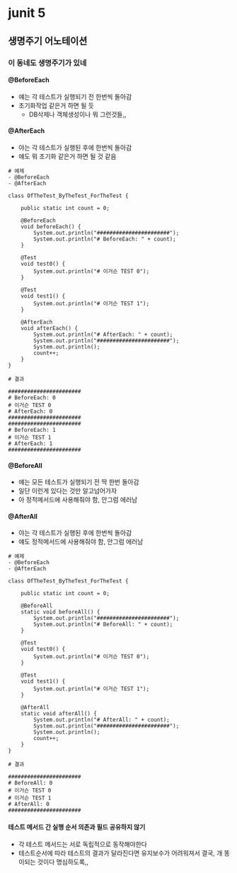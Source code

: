 # junit 5

## 생명주기 어노테이션
### 이 동네도 생명주기가 있네

#### @BeforeEach
- 얘는 각 테스트가 실행되기 전 한번씩 돌아감
- 초기화작업 같은거 하면 될 듯
  - DB삭제나 객체생성이나 뭐 그런것들,,

#### @AfterEach
- 야는 각 테스트가 실행된 후에 한번씩 돌아감
- 얘도 뭐 초기화 같은거 하면 될 것 같음

```
# 예제
- @BeforeEach
- @AfterEach

class OfTheTest_ByTheTest_ForTheTest {

    public static int count = 0;

    @BeforeEach
    void beforeEach() {
        System.out.println("#######################");
        System.out.println("# BeforeEach: " + count);
    }

    @Test
    void test0() {
        System.out.println("# 이거슨 TEST 0");
    }

    @Test
    void test1() {
        System.out.println("# 이거슨 TEST 1");
    }

    @AfterEach
    void afterEach() {
        System.out.println("# AfterEach: " + count);
        System.out.println("#######################");
        System.out.println();
        count++;
    }
}
```
```
# 결과

#######################
# BeforeEach: 0
# 이거슨 TEST 0
# AfterEach: 0
#######################
#######################
# BeforeEach: 1
# 이거슨 TEST 1
# AfterEach: 1
#######################
```

#### @BeforeAll
- 얘는 모든 테스트가 실행되기 전 딱 한번 돌아감
- 일단 이런게 있다는 것만 알고넘어가자
- 아 정적메서드에 사용해줘야 함, 안그럼 에러남

#### @AfterAll
- 야는 각 테스트가 실행된 후에 한번씩 돌아감
- 얘도 정적메서드에 사용해줘야 함, 안그럼 에러남

```
# 예제
- @BeforeEach
- @AfterEach

class OfTheTest_ByTheTest_ForTheTest {

    public static int count = 0;

    @BeforeAll
    static void beforeAll() {
        System.out.println("#######################");
        System.out.println("# BeforeAll: " + count);
    }

    @Test
    void test0() {
        System.out.println("# 이거슨 TEST 0");
    }

    @Test
    void test1() {
        System.out.println("# 이거슨 TEST 1");
    }

    @AfterAll
    static void afterAll() {
        System.out.println("# AfterAll: " + count);
        System.out.println("#######################");
        System.out.println();
        count++;
    }
}
```
```
# 결과

#######################
# BeforeAll: 0
# 이거슨 TEST 0
# 이거슨 TEST 1
# AfterAll: 0
#######################
```

#### 테스트 메서드 간 실행 순서 의존과 필드 공유하지 않기
- 각 테스트 메서드는 서로 독립적으로 동작해야한다
- 테스트순서에 따라 테스트의 결과가 달라진다면 유지보수가 어려워져서 결국, 개 똥이되는 것이다 명심하도록,,







